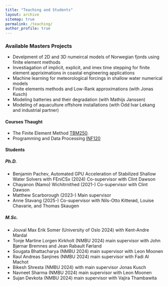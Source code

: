 ```yaml
---
title: "Teaching and Students"
layout: archive
sitemap: true
permalink: /teaching/
author_profile: true
---
```



### Available Masters Projects

- Develpment of 2D and 3D numeircal models of Norwegian fjords using finite element methods
- Investiagation of implicit, explicit, and imex time stepping for finite element appriximations in coastal engineering applications
- Machine learning for meteorological forcings in shallow water numerical models
- Finite elements methods and Low-Rank approximations (with Jonas Kusch)
- Modeling batteries and their degradation (with Mathijs Janssen)
- Modeling of aquaculture offshore installations (with Odd Ivar Lekang and industrial partner)


#### Courses Thaught
- The Finite Element Method [TBM250](https://www.nmbu.no/emne/tbm250). 
- Programming and Data Processing [INF120](https://www.nmbu.no/emne/INF120)

#### Students 

##### Ph.D.
- Benjamin Pachev, Automated GPU Acceleration of Stabilized Shallow Water Solvers with FEniCSx (2024) Co-supervisor with Clint Dawson
- Chayanon (Namo) Wichitrnithed (2021-) Co-supervisor with Clint Dawson
- Matthew Scarborough (2023-) Main supervisor 
- Anne Stavang (2025-) Co-supervisor with Nils-Otto Kitterød, Louise Chavarie, and Thomas Skaugen 


##### M.Sc.
- Jouval Max Erik Somer (University of Oslo 2024) with Kent-Andre Mardal
- Tonje Martine Lorgen Kirkholt (NMBU 2024) main supervisor with John Bjørnar Bremnes and Jean Rabault Førland
- Sougata Bhattacharya (NMBU 2024) main supervisor with Leon Moonen
- Raul Andreas Sanjines (NMBU 2024) main supervisor with Fadi Al Machot
- Bikesh Shresta (NMBU 2024) with main supervisor Jonas Kusch
- Navneet Sharma (NMBU 2024) main supervisor with Leon Moonen
- Sujan Devkota (NMBU 2024) main supervisor with Vajira Thambawita


